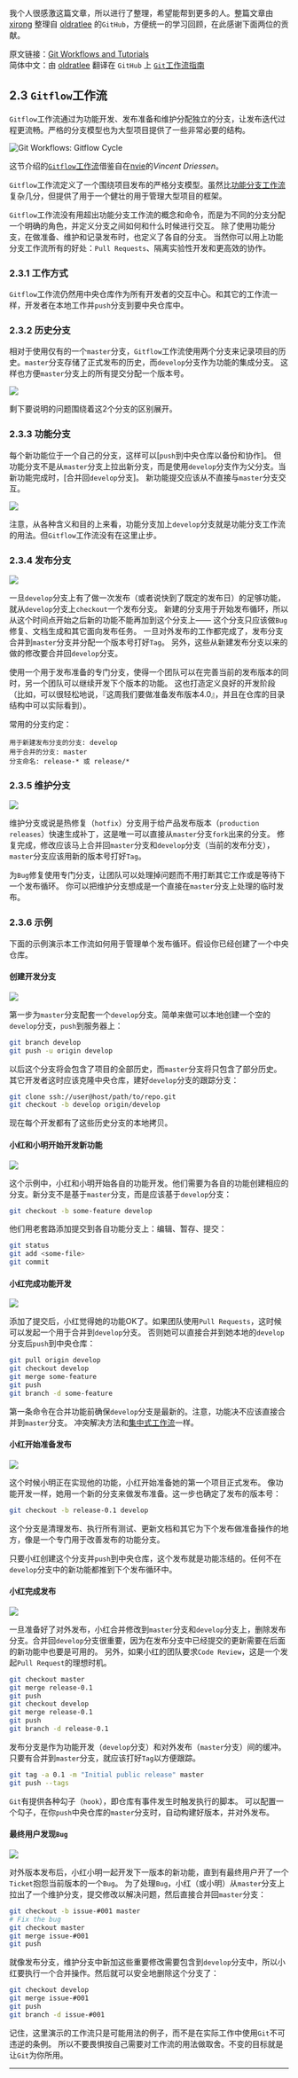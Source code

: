 
我个人很感激这篇文章，所以进行了整理，希望能帮到更多的人。整篇文章由 [xirong](https://github.com/xirong) 整理自 [oldratlee](https://github.com/oldratlee) 的`GitHub`，方便统一的学习回顾，在此感谢下面两位的贡献。

原文链接：[Git Workflows and Tutorials](https://www.atlassian.com/git/workflows)     
简体中文：由 [oldratlee](https://github.com/oldratlee) 翻译在 `GitHub` 上 [`Git`工作流指南](https://github.com/oldratlee/translations/blob/master/git-workflows-and-tutorials/README.md)



## 2.3 `Gitflow`工作流

`Gitflow`工作流通过为功能开发、发布准备和维护分配独立的分支，让发布迭代过程更流畅。严格的分支模型也为大型项目提供了一些非常必要的结构。

![Git Workflows: Gitflow Cycle](images/git-workflows-gitflow.png)

这节介绍的[`Gitflow`工作流](http://nvie.com/posts/a-successful-git-branching-model/)借鉴自在[nvie](http://nvie.com/)的*Vincent Driessen*。

`Gitflow`工作流定义了一个围绕项目发布的严格分支模型。虽然比[功能分支工作流](workflow-feature-branch.md)复杂几分，但提供了用于一个健壮的用于管理大型项目的框架。

`Gitflow`工作流没有用超出功能分支工作流的概念和命令，而是为不同的分支分配一个明确的角色，并定义分支之间如何和什么时候进行交互。
除了使用功能分支，在做准备、维护和记录发布时，也定义了各自的分支。
当然你可以用上功能分支工作流所有的好处：`Pull Requests`、隔离实验性开发和更高效的协作。

### 2.3.1 工作方式
`Gitflow`工作流仍然用中央仓库作为所有开发者的交互中心。和其它的工作流一样，开发者在本地工作并`push`分支到要中央仓库中。

### 2.3.2 历史分支

相对于使用仅有的一个`master`分支，`Gitflow`工作流使用两个分支来记录项目的历史。`master`分支存储了正式发布的历史，而`develop`分支作为功能的集成分支。
这样也方便`master`分支上的所有提交分配一个版本号。

![](images/git-workflow-release-cycle-1historical.png)

剩下要说明的问题围绕着这2个分支的区别展开。

### 2.3.3 功能分支

每个新功能位于一个自己的分支，这样可以[`push`到中央仓库以备份和协作]。
但功能分支不是从`master`分支上拉出新分支，而是使用`develop`分支作为父分支。当新功能完成时，[合并回`develop`分支]。
新功能提交应该从不直接与`master`分支交互。

![](images/git-workflow-release-cycle-2feature.png)

注意，从各种含义和目的上来看，功能分支加上`develop`分支就是功能分支工作流的用法。但`Gitflow`工作流没有在这里止步。

### 2.3.4 发布分支

![](images/git-workflow-release-cycle-3release.png)

一旦`develop`分支上有了做一次发布（或者说快到了既定的发布日）的足够功能，就从`develop`分支上`checkout`一个发布分支。
新建的分支用于开始发布循环，所以从这个时间点开始之后新的功能不能再加到这个分支上——
这个分支只应该做`Bug`修复、文档生成和其它面向发布任务。
一旦对外发布的工作都完成了，发布分支合并到`master`分支并分配一个版本号打好`Tag`。
另外，这些从新建发布分支以来的做的修改要合并回`develop`分支。

使用一个用于发布准备的专门分支，使得一个团队可以在完善当前的发布版本的同时，另一个团队可以继续开发下个版本的功能。
这也打造定义良好的开发阶段（比如，可以很轻松地说，『这周我们要做准备发布版本4.0』，并且在仓库的目录结构中可以实际看到）。

常用的分支约定：

```
用于新建发布分支的分支: develop
用于合并的分支: master
分支命名: release-* 或 release/*
```

### 2.3.5 维护分支

![](images/git-workflow-release-cycle-4maintenance.png)

维护分支或说是热修复（`hotfix`）分支用于给产品发布版本（`production releases`）快速生成补丁，这是唯一可以直接从`master`分支`fork`出来的分支。
修复完成，修改应该马上合并回`master`分支和`develop`分支（当前的发布分支），`master`分支应该用新的版本号打好`Tag`。

为`Bug`修复使用专门分支，让团队可以处理掉问题而不用打断其它工作或是等待下一个发布循环。
你可以把维护分支想成是一个直接在`master`分支上处理的临时发布。

### 2.3.6 示例
下面的示例演示本工作流如何用于管理单个发布循环。假设你已经创建了一个中央仓库。

#### 创建开发分支

![](images/git-workflow-release-cycle-5createdev.png)

第一步为`master`分支配套一个`develop`分支。简单来做可以本地创建一个空的`develop`分支，`push`到服务器上：

```bash
git branch develop
git push -u origin develop
```

以后这个分支将会包含了项目的全部历史，而`master`分支将只包含了部分历史。其它开发者这时应该克隆中央仓库，建好`develop`分支的跟踪分支：

```bash
git clone ssh://user@host/path/to/repo.git
git checkout -b develop origin/develop
```

现在每个开发都有了这些历史分支的本地拷贝。

#### 小红和小明开始开发新功能

![](images/git-workflow-release-cycle-6maryjohnbeginnew.png)

这个示例中，小红和小明开始各自的功能开发。他们需要为各自的功能创建相应的分支。新分支不是基于`master`分支，而是应该基于`develop`分支：

```bash
git checkout -b some-feature develop
```

他们用老套路添加提交到各自功能分支上：编辑、暂存、提交：
```bash
git status
git add <some-file>
git commit
```

#### 小红完成功能开发

![](images/git-workflow-release-cycle-7maryfinishes.png)

添加了提交后，小红觉得她的功能OK了。如果团队使用`Pull Requests`，这时候可以发起一个用于合并到`develop`分支。
否则她可以直接合并到她本地的`develop`分支后`push`到中央仓库：

```bash
git pull origin develop
git checkout develop
git merge some-feature
git push
git branch -d some-feature
```

第一条命令在合并功能前确保`develop`分支是最新的。注意，功能决不应该直接合并到`master`分支。
冲突解决方法和[集中式工作流](workflow-centralized.md)一样。

#### 小红开始准备发布

![](images/git-workflow-release-cycle-8maryprepsrelease.png)

这个时候小明正在实现他的功能，小红开始准备她的第一个项目正式发布。
像功能开发一样，她用一个新的分支来做发布准备。这一步也确定了发布的版本号：

```bash
git checkout -b release-0.1 develop
```

这个分支是清理发布、执行所有测试、更新文档和其它为下个发布做准备操作的地方，像是一个专门用于改善发布的功能分支。

只要小红创建这个分支并`push`到中央仓库，这个发布就是功能冻结的。任何不在`develop`分支中的新功能都推到下个发布循环中。

#### 小红完成发布

![](images/git-workflow-release-cycle-9maryfinishes.png)

一旦准备好了对外发布，小红合并修改到`master`分支和`develop`分支上，删除发布分支。合并回`develop`分支很重要，因为在发布分支中已经提交的更新需要在后面的新功能中也要是可用的。
另外，如果小红的团队要求`Code Review`，这是一个发起`Pull Request`的理想时机。

```bash
git checkout master
git merge release-0.1
git push
git checkout develop
git merge release-0.1
git push
git branch -d release-0.1
```

发布分支是作为功能开发（`develop`分支）和对外发布（`master`分支）间的缓冲。只要有合并到`master`分支，就应该打好`Tag`以方便跟踪。

```bash
git tag -a 0.1 -m "Initial public release" master
git push --tags
```

`Git`有提供各种勾子（`hook`），即仓库有事件发生时触发执行的脚本。
可以配置一个勾子，在你`push`中央仓库的`master`分支时，自动构建好版本，并对外发布。

#### 最终用户发现`Bug`

![](images/git-workflow-gitflow-enduserbug.png)

对外版本发布后，小红小明一起开发下一版本的新功能，直到有最终用户开了一个`Ticket`抱怨当前版本的一个`Bug`。
为了处理`Bug`，小红（或小明）从`master`分支上拉出了一个维护分支，提交修改以解决问题，然后直接合并回`master`分支：

```bash
git checkout -b issue-#001 master
# Fix the bug
git checkout master
git merge issue-#001
git push
```

就像发布分支，维护分支中新加这些重要修改需要包含到`develop`分支中，所以小红要执行一个合并操作。然后就可以安全地删除这个分支了：

```bash
git checkout develop
git merge issue-#001
git push
git branch -d issue-#001
```


记住，这里演示的工作流只是可能用法的例子，而不是在实际工作中使用`Git`不可违逆的条例。
所以不要畏惧按自己需要对工作流的用法做取舍。不变的目标就是让`Git`为你所用。

-----------------
